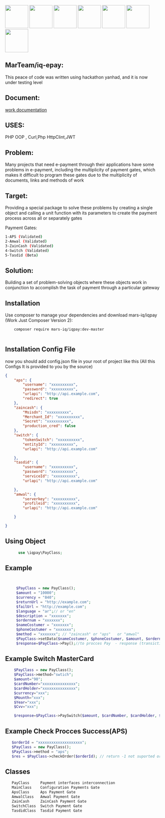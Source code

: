 
<div>
    <img src="https://mohammedakeel.online/logos/mars.png" width="75">
    <img src="https://mohammedakeel.online/logos/yanhad.png" width="75">
    <img src="https://mohammedakeel.online/logos/station.jpg" width="75">
    <img src="https://mohammedakeel.online/logos/amwal.jpg" width="75">
    <img src="https://mohammedakeel.online/logos/zaincash.png" width="75">
    <img src="https://mohammedakeel.online/logos/aps.png" width="75">
    <img src="https://mohammedakeel.online/logos/switch.jpg" width="75">
</div>

MarTeam/iq-epay:
-----
This peace of code was written using hackathon yanhad, and it is now under testing level

Document:
-----
<a href="http://mohammedakeel.online/logos/marsteam.pdf" target="_blank">work documentation</a>

USES:
----
PHP OOP , Curl,Php HttpClint,JWT


Problem:
------
Many projects that need e-payment through their applications have some problems in e-payment, including the multiplicity of payment gates, which makes it difficult to program these gates due to the multiplicity of documents, links and methods of work

Target:
-----
Providing a special package to solve these problems by creating a single object and calling a unit function with its parameters to create the payment process across all or separately gates

Payment Gates:
```bash
1-APS (Validated)
2-Amwal (Validated)
3-ZainCash (Validated)
4-Switch (Validated)
5-Tasdid (Beta)
```
Solution:
------
Building a set of problem-solving objects where these objects work in conjunction to accomplish the task of payment through a particular gateway

Installation
------------

Use composer to manage your dependencies and download mars-iq/iqpay (Work Just Composer Version 2):

```bash
    composer require mars-iq/iqpay:dev-master 
    
```
Installation Config File
-------------
now you should add config.json file in your root of project like this (All this Configs It is provided to you by the source)
```json
{
    "aps": {
        "username": "xxxxxxxxxx",
        "password": "xxxxxxxxxx",
        "urlapi": "http://api.example.com",
        "redirect": true
    },
    "zaincash": {
        "Msisdn": "xxxxxxxxxx",
        "Merchant_Id": "xxxxxxxxxx",
        "Secret": "xxxxxxxxxx",
        "production_cred": false
    },
    "switch": {
        "tokenSwitch": "xxxxxxxxxx",
        "entityId": "xxxxxxxxxx",
        "urlapi": "http://api.example.com"

    },
    "tasdid": {
        "username": "xxxxxxxxxx",
        "password": "xxxxxxxxxx",
        "serviceId": "xxxxxxxxxx",
        "urlapi": "http://api.example.com"

    },
    "amwal": {
        "serverkey": "xxxxxxxxxx",
        "profileid": "xxxxxxxxxx",
        "urlapi": "http://api.example.com"

    }

}

```


Using Object
----------
```php
      use \iqpay\PayClass;
 ```
Example
---------
```php

  
     $PayClass = new PayClass();
     $amount = "10000";
     $currency = "840";
     $returnUrl = "http://example.com";
     $failUrl = "http://example.com";
     $language = "ar";// or "en"
     $description = "xxxxxxx";
     $ordernum = "xxxxxxx";
     $nameCostumer = "xxxxxxx";
     $phoneCostumer = "xxxxxxx";
     $method = "xxxxxxx"; // "zaincash" or "aps"   or "amwal"
     $PayClass->setData($nameCostumer, $phoneCostumer, $amount, $ordernum, $currency, $returnUrl, $failUrl, $language, $description, $method);//for set data to object
     $response=$PayClass->Pay();//to procces Pay  - response (transiction_id,url)
```
Example Switch MasterCard
---------
```php
    $PayClass = new PayClass();
    $PayClass->method="swtich";
    $amount="90";
    $cardNumber="xxxxxxxxxxxxxxx";
    $cardHolder="xxxxxxxxxxxxxxx";
    $currency="xxx";
    $Mounth="xxx";
    $Year="xxx";
    $Cvv="xxx";

    $response=$PayClass->PaySwitch($amount, $cardNumber, $cardHolder, $currency, $Mounth, $Year, $Cvv);
```
Example Check Procces Success(APS)
---------
```php
   $orderId = "xxxxxxxxxxxxxxxxxxxx";
   $PayClass = new PayClass();
   $PayClass->method = "aps";
   $res = $PayClass->checkOrder($orderId); // return -1 not suported or 1 succes or 0 error
```

Classes
-----
```bash
   PayClass     Payment interfaces interconnection 
   MainClass    Configuration Payments Gate	 
   ApsClass     Aps Payment Gate 
   AmwalClass 	Amwal Payment Gate	
   ZainCash	    ZainCash Payment Gate		
   SwitchClass	Switch Payment Gate	
   TasdidClass	Tasdid Payment Gate		
  ```
  


